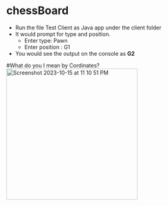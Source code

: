 # chessBoard
- Run the file Test Client as Java app under the client folder
- It would prompt for type and position. 
  - Enter type: Pawn
  - Enter position : G1
- You would see the output on the console as **G2**


#What do you I mean by Cordinates?
<img width="343" alt="Screenshot 2023-10-15 at 11 10 51 PM" src="https://github.com/shaikhni/chessBoard/assets/29041488/301ad741-8dae-4716-8b57-88066cd4f510">                       



